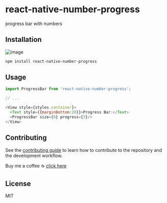 # react-native-number-progress

progress bar with numbers

## Installation

![image](https://user-images.githubusercontent.com/2674996/157446673-6ee6ded9-cd24-465d-98c2-2367209afa29.png)

```sh
npm install react-native-number-progress
```

## Usage

```js
import ProgressBar from 'react-native-number-progress';

// ...

<View style={styles.container}> 
  <Text style={{marginBottom:20}}>Progress Bar:</Text>
  <ProgressBar size={6} progress={3}/>
</View>
```

## Contributing

See the [contributing guide](CONTRIBUTING.md) to learn how to contribute to the repository and the development workflow.

Buy me a coffee ☕ [click here](https://www.buymeacoffee.com/vickysaini)

## License

MIT
